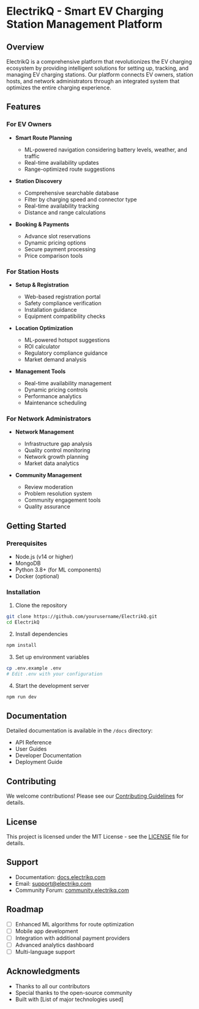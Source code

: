 # ElectrikQ - Smart EV Charging Station Management Platform

## Overview

ElectrikQ is a comprehensive platform that revolutionizes the EV charging ecosystem by providing intelligent solutions for setting up, tracking, and managing EV charging stations. Our platform connects EV owners, station hosts, and network administrators through an integrated system that optimizes the entire charging experience.

## Features

### For EV Owners

- **Smart Route Planning**

  - ML-powered navigation considering battery levels, weather, and traffic
  - Real-time availability updates
  - Range-optimized route suggestions

- **Station Discovery**

  - Comprehensive searchable database
  - Filter by charging speed and connector type
  - Real-time availability tracking
  - Distance and range calculations

- **Booking & Payments**
  - Advance slot reservations
  - Dynamic pricing options
  - Secure payment processing
  - Price comparison tools

### For Station Hosts

- **Setup & Registration**

  - Web-based registration portal
  - Safety compliance verification
  - Installation guidance
  - Equipment compatibility checks

- **Location Optimization**

  - ML-powered hotspot suggestions
  - ROI calculator
  - Regulatory compliance guidance
  - Market demand analysis

- **Management Tools**
  - Real-time availability management
  - Dynamic pricing controls
  - Performance analytics
  - Maintenance scheduling

### For Network Administrators

- **Network Management**

  - Infrastructure gap analysis
  - Quality control monitoring
  - Network growth planning
  - Market data analytics

- **Community Management**
  - Review moderation
  - Problem resolution system
  - Community engagement tools
  - Quality assurance

## Getting Started

### Prerequisites

- Node.js (v14 or higher)
- MongoDB
- Python 3.8+ (for ML components)
- Docker (optional)

### Installation

1. Clone the repository

```bash
git clone https://github.com/yourusername/ElectrikQ.git
cd ElectrikQ
```

2. Install dependencies

```bash
npm install
```

3. Set up environment variables

```bash
cp .env.example .env
# Edit .env with your configuration
```

4. Start the development server

```bash
npm run dev
```

## Documentation

Detailed documentation is available in the `/docs` directory:

- API Reference
- User Guides
- Developer Documentation
- Deployment Guide

## Contributing

We welcome contributions! Please see our [Contributing Guidelines](CONTRIBUTING.md) for details.

## License

This project is licensed under the MIT License - see the [LICENSE](LICENSE) file for details.

## Support

- Documentation: [docs.electrikq.com](https://docs.electrikq.com)
- Email: support@electrikq.com
- Community Forum: [community.electrikq.com](https://community.electrikq.com)

## Roadmap

- [ ] Enhanced ML algorithms for route optimization
- [ ] Mobile app development
- [ ] Integration with additional payment providers
- [ ] Advanced analytics dashboard
- [ ] Multi-language support

## Acknowledgments

- Thanks to all our contributors
- Special thanks to the open-source community
- Built with [List of major technologies used]
